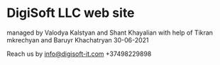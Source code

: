 # DigiSoft LLC web site
managed by
Valodya Kalstyan and Shant Khayalian
with help of
Tikran mkrechyan and Baruyr Khachatryan
30-06-2021

Reach us by
info@digisoft-it.com
+37498229898
